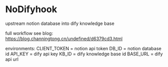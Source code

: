 # NoDifyhook
upstream notion database into dify knowledge base

full workflow see blog: 
https://blog.channingtong.cn/undefined/d6379cd3.html

environments:
CLIENT_TOKEN = notion api token
DB_ID = notion database id
API_KEY = dify api key
KB_ID = dify knowledge base id
BASE_URL = dify api url